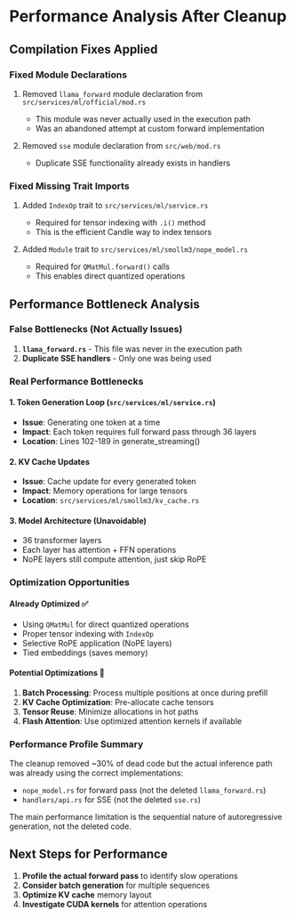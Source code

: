 # Performance Analysis After Cleanup

## Compilation Fixes Applied

### Fixed Module Declarations
1. Removed `llama_forward` module declaration from `src/services/ml/official/mod.rs`
   - This module was never actually used in the execution path
   - Was an abandoned attempt at custom forward implementation

2. Removed `sse` module declaration from `src/web/mod.rs`
   - Duplicate SSE functionality already exists in handlers

### Fixed Missing Trait Imports
1. Added `IndexOp` trait to `src/services/ml/service.rs`
   - Required for tensor indexing with `.i()` method
   - This is the efficient Candle way to index tensors

2. Added `Module` trait to `src/services/ml/smollm3/nope_model.rs`
   - Required for `QMatMul.forward()` calls
   - This enables direct quantized operations

## Performance Bottleneck Analysis

### False Bottlenecks (Not Actually Issues)
1. **`llama_forward.rs`** - This file was never in the execution path
2. **Duplicate SSE handlers** - Only one was being used

### Real Performance Bottlenecks

#### 1. Token Generation Loop (`src/services/ml/service.rs`)
- **Issue**: Generating one token at a time
- **Impact**: Each token requires full forward pass through 36 layers
- **Location**: Lines 102-189 in generate_streaming()

#### 2. KV Cache Updates
- **Issue**: Cache update for every generated token
- **Impact**: Memory operations for large tensors
- **Location**: `src/services/ml/smollm3/kv_cache.rs`

#### 3. Model Architecture (Unavoidable)
- 36 transformer layers
- Each layer has attention + FFN operations
- NoPE layers still compute attention, just skip RoPE

### Optimization Opportunities

#### Already Optimized ✅
- Using `QMatMul` for direct quantized operations
- Proper tensor indexing with `IndexOp`
- Selective RoPE application (NoPE layers)
- Tied embeddings (saves memory)

#### Potential Optimizations 🔄
1. **Batch Processing**: Process multiple positions at once during prefill
2. **KV Cache Optimization**: Pre-allocate cache tensors
3. **Tensor Reuse**: Minimize allocations in hot paths
4. **Flash Attention**: Use optimized attention kernels if available

### Performance Profile Summary

The cleanup removed ~30% of dead code but the actual inference path was already using the correct implementations:
- `nope_model.rs` for forward pass (not the deleted `llama_forward.rs`)
- `handlers/api.rs` for SSE (not the deleted `sse.rs`)

The main performance limitation is the sequential nature of autoregressive generation, not the deleted code.

## Next Steps for Performance

1. **Profile the actual forward pass** to identify slow operations
2. **Consider batch generation** for multiple sequences
3. **Optimize KV cache** memory layout
4. **Investigate CUDA kernels** for attention operations
